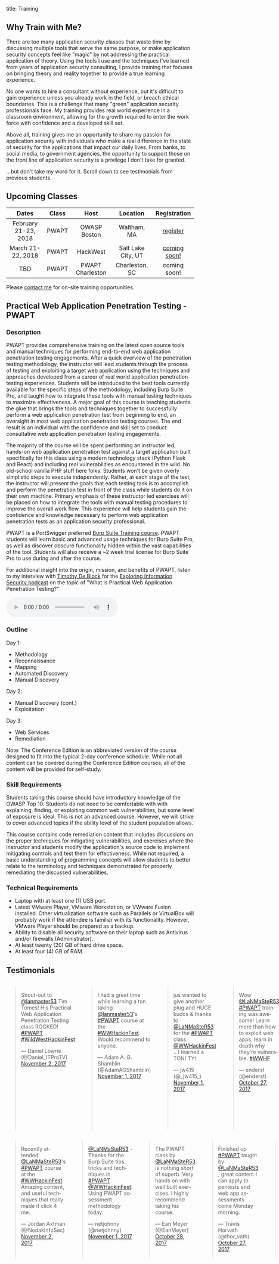 title: Training

## Why Train with Me?

There are too many application security classes that waste time by discussing multiple tools that serve the same purpose, or make application security concepts feel like "magic" by not addressing the practical application of theory. Using the tools I use and the techniques I've learned from years of application security consulting, I provide training that focuses on bringing theory and reality together to provide a true learning experience.

No one wants to hire a consultant without experience, but it's difficult to gain experience unless you already work in the field, or breach ethical boundaries. This is a challenge that many "green" application security professionals face. My training provides real world experience in a classroom environment, allowing for the growth required to enter the work force with confidence and a developed skill set.

Above all, training gives me an opportunity to share my passion for application security with individuals who make a real difference in the state of security for the applications that impact our daily lives. From banks, to social media, to government agencies, the opportunity to support those on the front line of application security is a privilege I don't take for granted.

...but don't take my word for it. Scroll down to see testimonials from previous students.

## Upcoming Classes

| Dates | Class | Host | Location | Registration |
|:---:|:---:|:---:|:---:|:---:|
| February 21-23, 2018 | PWAPT | OWASP Boston | Waltham, MA | [register](http://regonline.com/PWAPTDB) |
| March 21-22, 2018 | PWAPT | HackWest | Salt Lake City, UT | [coming soon!](https://hackwest.org/) |
| TBD | PWAPT | PWAPT Charleston | Charleston, SC | coming soon! |

Please [contact me](/contact/) for on-site training opportunities.

## Practical Web Application Penetration Testing - PWAPT

### Description

PWAPT provides comprehensive training on the latest open source tools and manual techniques for performing end-to-end web application penetration testing engagements. After a quick overview of the penetration testing methodology, the instructor will lead students through the process of testing and exploiting a target web application using the techniques and approaches developed from a career of real world application penetration testing experiences. Students will be introduced to the best tools currently available for the specific steps of the methodology, including Burp Suite Pro, and taught how to integrate these tools with manual testing techniques to maximize effectiveness. A major goal of this course is teaching students the glue that brings the tools and techniques together to successfully perform a web application penetration test from beginning to end, an oversight in most web application penetration testing courses. The end result is an individual with the confidence and skill set to conduct consultative web application penetration testing engagements.

The majority of the course will be spent performing an instructor led, hands-on web application penetration test against a target application built specifically for this class using a modern technology stack (Python Flask and React) and including real vulnerabilities as encountered in the wild. No old-school vanilla PHP stuff here folks. Students won't be given overly simplistic steps to execute independently. Rather, at each stage of the test, the instructor will present the goals that each testing task is to accomplish and perform the penetration test in front of the class while students do it on their own machine. Primary emphasis of these instructor led exercises will be placed on how to integrate the tools with manual testing procedures to improve the overall work flow. This experience will help students gain the confidence and knowledge necessary to perform web application penetration tests as an application security professional.

PWAPT is a PortSwigger preferred [Burp Suite Training course](https://portswigger.net/training/). PWAPT students will learn basic and advanced usage techniques for Burp Suite Pro, as well as discover obscure functionality hidden within the vast capabilities of the tool. Students will also receive a ~2 week trial license for Burp Suite Pro to use during and after the course.

For additional insight into the origin, mission, and benefits of PWAPT, listen to my interview with [Timothy De Block](https://twitter.com/TimothyDeBlock) for the [Exploring Information Security podcast](http://www.timothydeblock.com/eis/54) on the topic of "What is Practical Web Application Penetration Testing?"

<audio controls>
    <source src="/downloads/EIS-ep54-PWAPT.mp3" type="audio/mpeg">
</audio>

### Outline

Day 1:

* Methodology
* Reconnaissance
* Mapping
* Automated Discovery
* Manual Discovery

Day 2:

* Manual Discovery (cont.)
* Exploitation

Day 3:

* Web Services
* Remediation

Note: The Conference Edition is an abbreviated version of the course designed to fit into the typical 2-day conference schedule. While not all content can be covered during the Conference Edition courses, all of the content will be provided for self-study.

### Skill Requirements

Students taking this course should have introductory knowledge of the OWASP Top 10. Students do not need to be comfortable with with explaining, finding, or exploiting common web vulnerabilities, but some level of exposure is ideal. This is not an advanced course. However, we will strive to cover advanced topics if the ability level of the student population allows.

This course contains code remediation content that includes discussions on the proper techniques for mitigating vulnerabilities, and exercises where the instructor and students modify the application's source code to implement mitigating controls and test them for effectiveness. While not required, a basic understanding of programming concepts will allow students to better relate to the terminology and techniques demonstrated for properly remediating the discussed vulnerabilities.

### Technical Requirements

* Laptop with at least one (1) USB port.
* Latest VMware Player, VMware Workstation, or VWware Fusion installed. Other virtualization software such as Parallels or VirtualBox will probably work if the attendee is familiar with its functionality. However, VMware Player should be prepared as a backup.
* Ability to disable all security software on their laptop such as Antivirus and/or firewalls (Administrator).
* At least twenty (20) GB of hard drive space.
* At least four (4) GB of RAM.

## Testimonials

<div class="row">
<div class="six columns">
<blockquote class="twitter-tweet tw-align-center" data-cards="hidden"><p lang="en" dir="ltr">Shout-out to <a href="https://twitter.com/LaNMaSteR53?ref_src=twsrc%5Etfw">@lanmaster53</a> Tim Tomes! His Practical Web Application Penetration Testing class ROCKED! <a href="https://twitter.com/hashtag/PWAPT?src=hash&amp;ref_src=twsrc%5Etfw">#PWAPT</a> <a href="https://twitter.com/hashtag/WildWestHackinFest?src=hash&amp;ref_src=twsrc%5Etfw">#WildWestHackinFest</a></p>&mdash; Daniel Lowrie (@Daniel_ITProTV) <a href="https://twitter.com/Daniel_ITProTV/status/926092926140198913?ref_src=twsrc%5Etfw">November 2, 2017</a></blockquote>
<blockquote class="twitter-tweet tw-align-center" data-cards="hidden"><p lang="en" dir="ltr">I had a great time while learning a ton taking <a href="https://twitter.com/LaNMaSteR53?ref_src=twsrc%5Etfw">@lanmaster53</a>&#39;s <a href="https://twitter.com/hashtag/PWAPT?src=hash&amp;ref_src=twsrc%5Etfw">#PWAPT</a> course at the <a href="https://twitter.com/hashtag/WWHackinFest?src=hash&amp;ref_src=twsrc%5Etfw">#WWHackinFest</a>.  Would recommend to anyone.</p>&mdash; Adam A. G. Shamblin (@AdamAGShamblin) <a href="https://twitter.com/AdamAGShamblin/status/925842797697134597?ref_src=twsrc%5Etfw">November 1, 2017</a></blockquote>
<blockquote class="twitter-tweet tw-align-center" data-cards="hidden"><p lang="en" dir="ltr">jus wanted to give another plug and HUGE kudos &amp; thanks to <a href="https://twitter.com/LaNMaSteR53?ref_src=twsrc%5Etfw">@LaNMaSteR53</a> for the <a href="https://twitter.com/hashtag/PWAPT?src=hash&amp;ref_src=twsrc%5Etfw">#PWAPT</a> class <a href="https://twitter.com/WWHackinFest?ref_src=twsrc%5Etfw">@WWHackinFest</a> .. I learned a TON! TY!</p>&mdash; jw415 (@_jw415_) <a href="https://twitter.com/_jw415_/status/925768509602201601?ref_src=twsrc%5Etfw">November 1, 2017</a></blockquote>
<blockquote class="twitter-tweet tw-align-center" data-cards="hidden"><p lang="en" dir="ltr">Wow <a href="https://twitter.com/LaNMaSteR53?ref_src=twsrc%5Etfw">@LaNMaSteR53</a> <a href="https://twitter.com/hashtag/PWAPT?src=hash&amp;ref_src=twsrc%5Etfw">#PWAPT</a> training was awesome! Learn more than how to exploit web apps, learn in depth why they&#39;re vulnerable. <a href="https://twitter.com/hashtag/WWHF?src=hash&amp;ref_src=twsrc%5Etfw">#WWHF</a></p>&mdash; enderst (@enderst) <a href="https://twitter.com/enderst/status/923753944899301377?ref_src=twsrc%5Etfw">October 27, 2017</a></blockquote>
<blockquote class="twitter-tweet tw-align-center" data-cards="hidden"><p lang="en" dir="ltr"><a href="https://twitter.com/hashtag/PWAPT?src=hash&amp;ref_src=twsrc%5Etfw">#PWAPT</a> at <a href="https://twitter.com/hashtag/WWHackinFest?src=hash&amp;ref_src=twsrc%5Etfw">#WWHackinFest</a>... Good times had by all.  Thanks <a href="https://twitter.com/LaNMaSteR53?ref_src=twsrc%5Etfw">@LaNMaSteR53</a> and <a href="https://twitter.com/WWHackinFest?ref_src=twsrc%5Etfw">@WWHackinFest</a> !!</p>&mdash; _Me (@x00TateSec) <a href="https://twitter.com/x00TateSec/status/923708573342842880?ref_src=twsrc%5Etfw">October 27, 2017</a></blockquote>
<blockquote class="twitter-tweet tw-align-center" data-cards="hidden"><p lang="en" dir="ltr">Awesome <a href="https://twitter.com/hashtag/PWAPT?src=hash&amp;ref_src=twsrc%5Etfw">#PWAPT</a> training from <a href="https://twitter.com/LaNMaSteR53?ref_src=twsrc%5Etfw">@LaNMaSteR53</a> at <a href="https://twitter.com/WWHackinFest?ref_src=twsrc%5Etfw">@WWHackinFest</a>!</p>&mdash; Chris Wallace (@ImAnEnabler) <a href="https://twitter.com/ImAnEnabler/status/923703745233350657?ref_src=twsrc%5Etfw">October 27, 2017</a></blockquote>
<blockquote class="twitter-tweet tw-align-center" data-cards="hidden"><p lang="en" dir="ltr">Our team is learning valuable lessons from <a href="https://twitter.com/LaNMaSteR53?ref_src=twsrc%5Etfw">@LaNMaSteR53</a> Practical Web Application Penetration Testing <a href="https://twitter.com/WWHackinFest?ref_src=twsrc%5Etfw">@WWHackinFest</a> - maximize time-boxed results and value-add working through comprehensive methodology and avoiding large deviations</p>&mdash; CenterLink Tech (@CenterlinkTech) <a href="https://twitter.com/CenterlinkTech/status/923413640430211072?ref_src=twsrc%5Etfw">October 26, 2017</a></blockquote>
<blockquote class="twitter-tweet tw-align-center" data-cards="hidden"><p lang="en" dir="ltr">Day 1 of training <a href="https://twitter.com/WWHackinFest?ref_src=twsrc%5Etfw">@WWHackinFest</a> down. <a href="https://twitter.com/LaNMaSteR53?ref_src=twsrc%5Etfw">@LaNMaSteR53</a> put together some solid hands on training.</p>&mdash; Ean Meyer (@EanMeyer) <a href="https://twitter.com/EanMeyer/status/923337483181490179?ref_src=twsrc%5Etfw">October 25, 2017</a></blockquote>
<blockquote class="twitter-tweet tw-align-center" data-conversation="none" data-cards="hidden"><p lang="en" dir="ltr">Great job with the class.  High energy and good pace.  I&#39;m actively suggesting your Boston class to others.</p>&mdash; Mike Conley (@yinzsecure) <a href="https://twitter.com/yinzsecure/status/911064338009657346?ref_src=twsrc%5Etfw">September 22, 2017</a></blockquote>
<blockquote class="twitter-tweet tw-align-center" data-cards="hidden"><p lang="en" dir="ltr">Great <a href="https://twitter.com/hashtag/PWAPT?src=hash&amp;ref_src=twsrc%5Etfw">#PWAPT</a> training by <a href="https://twitter.com/LaNMaSteR53?ref_src=twsrc%5Etfw">@LaNMaSteR53</a> through <a href="https://twitter.com/OWASPBOSTON?ref_src=twsrc%5Etfw">@OWASPBOSTON</a> this week. Hands on and learned a lot. Thanks!</p>&mdash; Taylor Lapointe (@InfoTechTaylor) <a href="https://twitter.com/InfoTechTaylor/status/825523352915828736?ref_src=twsrc%5Etfw">January 29, 2017</a></blockquote>
<blockquote class="twitter-tweet tw-align-center" data-cards="hidden"><p lang="en" dir="ltr"><a href="https://twitter.com/LaNMaSteR53?ref_src=twsrc%5Etfw">@LaNMaSteR53</a> great PWAPT class.  It was awesome getting to learn hands on</p>&mdash; Bruce J. Adams Jr. (@brucejadamsjr) <a href="https://twitter.com/brucejadamsjr/status/779689750953242625?ref_src=twsrc%5Etfw">September 24, 2016</a></blockquote>
<blockquote class="twitter-tweet tw-align-center" data-cards="hidden"><p lang="en" dir="ltr">Thanks <a href="https://twitter.com/LaNMaSteR53?ref_src=twsrc%5Etfw">@LaNMaSteR53</a> for the kick ass PWAPT course <a href="https://twitter.com/DerbyCon?ref_src=twsrc%5Etfw">@DerbyCon</a> ...I learned a lot and had a blast!!!</p>&mdash; Preston Litz (@upinarms247365) <a href="https://twitter.com/upinarms247365/status/779428892264304645?ref_src=twsrc%5Etfw">September 23, 2016</a></blockquote>
<blockquote class="twitter-tweet tw-align-center" data-cards="hidden"><p lang="en" dir="ltr">I can&#39;t say enough good things about <a href="https://twitter.com/LaNMaSteR53?ref_src=twsrc%5Etfw">@LaNMaSteR53</a> &amp; PWAPT. If you are thinking about this course, you won&#39;t be disappointed. Yeh <a href="https://twitter.com/DerbyCon?ref_src=twsrc%5Etfw">@DerbyCon</a>!</p>&mdash; Lee Baird (@discoverscripts) <a href="https://twitter.com/discoverscripts/status/779061238701576192?ref_src=twsrc%5Etfw">September 22, 2016</a></blockquote>
<blockquote class="twitter-tweet tw-align-center" data-cards="hidden"><p lang="en" dir="ltr">Do your job responsibilities include the word “Web” or “security?”  If so, you need to take <a href="https://twitter.com/hashtag/PWAPT?src=hash&amp;ref_src=twsrc%5Etfw">#PWAPT</a> with <a href="https://twitter.com/LaNMaSteR53?ref_src=twsrc%5Etfw">@LaNMaSteR53</a> - you won’t regret it!</p>&mdash; 7 Minute Security (@7MinSec) <a href="https://twitter.com/7MinSec/status/770249898683805697?ref_src=twsrc%5Etfw">August 29, 2016</a></blockquote>
<blockquote class="twitter-tweet tw-align-center" data-cards="hidden"><p lang="en" dir="ltr"><a href="https://twitter.com/LaNMaSteR53?ref_src=twsrc%5Etfw">@LaNMaSteR53</a> Thanks again for the PWAPT training, you&#39;ve bridged the gap between what I learned on my own and what I needed to learn next</p>&mdash; 67Shepp (@Shepp67) <a href="https://twitter.com/Shepp67/status/758418999805902848?ref_src=twsrc%5Etfw">July 27, 2016</a></blockquote>
<blockquote class="twitter-tweet tw-align-center" data-cards="hidden"><p lang="en" dir="ltr">PWAPT class by <a href="https://twitter.com/LaNMaSteR53?ref_src=twsrc%5Etfw">@LaNMaSteR53</a> lays a great basis for someone looking to get into web <a href="https://twitter.com/hashtag/appsec?src=hash&amp;ref_src=twsrc%5Etfw">#appsec</a>. Covers the methodology and then shows you how!</p>&mdash; Stephen Jackson (@snortman45) <a href="https://twitter.com/snortman45/status/738790583372775425?ref_src=twsrc%5Etfw">June 3, 2016</a></blockquote>
<blockquote class="twitter-tweet tw-align-center" data-cards="hidden"><p lang="en" dir="ltr">Heading back to Brazil after an AMAZING <a href="https://twitter.com/hashtag/PWAPT?src=hash&amp;ref_src=twsrc%5Etfw">#PWAPT</a> training with <a href="https://twitter.com/LaNMaSteR53?ref_src=twsrc%5Etfw">@LaNMaSteR53</a> !! Definitely worth the trip! Thanks Tim!</p>&mdash; kpixaba (@kpixaba_bsb) <a href="https://twitter.com/kpixaba_bsb/status/734396129517932545?ref_src=twsrc%5Etfw">May 22, 2016</a></blockquote>
<blockquote class="twitter-tweet tw-align-center" data-cards="hidden"><p lang="en" dir="ltr">If you build software for a living, check out <a href="https://twitter.com/LaNMaSteR53?ref_src=twsrc%5Etfw">@LaNMaSteR53</a> and find a way to attend his training.</p>&mdash; not a function (@jbaxleyiii) <a href="https://twitter.com/jbaxleyiii/status/732952146405167105?ref_src=twsrc%5Etfw">May 18, 2016</a></blockquote>
<blockquote class="twitter-tweet tw-align-center" data-cards="hidden"><p lang="en" dir="ltr"><a href="https://twitter.com/LaNMaSteR53?ref_src=twsrc%5Etfw">@lanmaster53</a>, thanks for the <a href="https://twitter.com/hashtag/PWAPT?src=hash&amp;ref_src=twsrc%5Etfw">#PWAPT</a> course and recon-ng.  Both continue to serve me well in my pen testing and are much appreciated.</p>&mdash; Brandon Martin (@therealwbmartin) <a href="https://twitter.com/therealwbmartin/status/690007700185464832?ref_src=twsrc%5Etfw">January 21, 2016</a></blockquote>
<blockquote class="twitter-tweet tw-align-center" data-cards="hidden"><p lang="en" dir="ltr">I was looking for an affordable, 100% hands-on Webapp pentest course that would teach me a start-to-finish methodology.<a href="https://twitter.com/hashtag/PWAPT?src=hash&amp;ref_src=twsrc%5Etfw">#PWAPT</a> was all that!</p>&mdash; 7 Minute Security (@7MinSec) <a href="https://twitter.com/7MinSec/status/686181858862825473?ref_src=twsrc%5Etfw">January 10, 2016</a></blockquote>
<blockquote class="twitter-tweet tw-align-center" data-conversation="none" data-cards="hidden"><p lang="en" dir="ltr"><a href="https://twitter.com/LaNMaSteR53?ref_src=twsrc%5Etfw">@lanmaster53</a> It was definitely fun and informative!  Thank you for taking the time and effort to put it together and teach it.</p>&mdash; Kevin Ahrens (@kahrens) <a href="https://twitter.com/kahrens/status/663063671061524481?ref_src=twsrc%5Etfw">November 7, 2015</a></blockquote>
<blockquote class="twitter-tweet tw-align-center" data-cards="hidden"><p lang="en" dir="ltr"><a href="https://twitter.com/LaNMaSteR53?ref_src=twsrc%5Etfw">@lanmaster53</a>, Thank you again for an awesome class (PWAPT).  I paid for it with my own money --ie not my company -- and it was worth it!</p>&mdash; Nancy Snoke (@NancySnoke) <a href="https://twitter.com/NancySnoke/status/649229245575663616?ref_src=twsrc%5Etfw">September 30, 2015</a></blockquote>
<blockquote class="twitter-tweet tw-align-center" data-cards="hidden"><p lang="en" dir="ltr">Wooo, epic nose bleed! Thats all the training from <a href="https://twitter.com/LaNMaSteR53?ref_src=twsrc%5Etfw">@lanmaster53</a> being stored in my head, forcing the blood out to make room :)</p>&mdash; Steve Loughran (@z0rlac) <a href="https://twitter.com/z0rlac/status/647260309237968896?ref_src=twsrc%5Etfw">September 25, 2015</a></blockquote>
</div>
<div class="six columns">
<blockquote class="twitter-tweet tw-align-center" data-cards="hidden"><p lang="en" dir="ltr">Recently attended <a href="https://twitter.com/LaNMaSteR53?ref_src=twsrc%5Etfw">@LaNMaSteR53</a>&#39;s <a href="https://twitter.com/hashtag/PWAPT?src=hash&amp;ref_src=twsrc%5Etfw">#PWAPT</a> course at the <a href="https://twitter.com/hashtag/WWHackinFest?src=hash&amp;ref_src=twsrc%5Etfw">#WWHackinFest</a>.  Amazing content, and useful techniques that really made it click 4 me.</p>&mdash; Jordan Axtman (@NodakInfoSec) <a href="https://twitter.com/NodakInfoSec/status/925936662999388161?ref_src=twsrc%5Etfw">November 2, 2017</a></blockquote>
<blockquote class="twitter-tweet tw-align-center" data-cards="hidden"><p lang="en" dir="ltr"><a href="https://twitter.com/LaNMaSteR53?ref_src=twsrc%5Etfw">@LaNMaSteR53</a> -Thanks for the Burp Suite tips, tricks and techniques  in <a href="https://twitter.com/hashtag/PWAPT?src=hash&amp;ref_src=twsrc%5Etfw">#PWAPT</a> <a href="https://twitter.com/WWHackinFest?ref_src=twsrc%5Etfw">@WWHackinFest</a>.  Using PWAPT assessment methodology today.</p>&mdash; netjohnny (@netjohnny) <a href="https://twitter.com/netjohnny/status/925808145913536513?ref_src=twsrc%5Etfw">November 1, 2017</a></blockquote>
<blockquote class="twitter-tweet tw-align-center" data-cards="hidden"><p lang="en" dir="ltr">The PWAPT class by <a href="https://twitter.com/LaNMaSteR53?ref_src=twsrc%5Etfw">@LaNMaSteR53</a> is nothing short of superb. Very hands on with well built exercises. I highly recommend taking his course.</p>&mdash; Ean Meyer (@EanMeyer) <a href="https://twitter.com/EanMeyer/status/924411312482013185?ref_src=twsrc%5Etfw">October 28, 2017</a></blockquote>
<blockquote class="twitter-tweet tw-align-center" data-cards="hidden"><p lang="en" dir="ltr">Finished up <a href="https://twitter.com/hashtag/PWAPT?src=hash&amp;ref_src=twsrc%5Etfw">#PWAPT</a> taught by <a href="https://twitter.com/LaNMaSteR53?ref_src=twsrc%5Etfw">@LaNMaSteR53</a> , great content I can apply to pentests and web app assessments come Monday morning.</p>&mdash; Travis Horvath (@thor_vath) <a href="https://twitter.com/thor_vath/status/923718141644959744?ref_src=twsrc%5Etfw">October 27, 2017</a></blockquote>
<blockquote class="twitter-tweet tw-align-center" data-cards="hidden"><p lang="en" dir="ltr">Just finished <a href="https://twitter.com/hashtag/PWAPT?src=hash&amp;ref_src=twsrc%5Etfw">#PWAPT</a> with Tim Tomes <a href="https://twitter.com/LaNMaSteR53?ref_src=twsrc%5Etfw">@LaNMaSteR53</a>  <a href="https://twitter.com/WWHackinFest?ref_src=twsrc%5Etfw">@WWHackinFest</a>.  Fantastic course!  Thank you Tim!</p>&mdash; ⨈Һ𝘢ʈ ╤ћᘓ 𝔽ᵁʗꗪ❓ (@cynic_xer) <a href="https://twitter.com/cynic_xer/status/923707833157263360?ref_src=twsrc%5Etfw">October 27, 2017</a></blockquote>
<blockquote class="twitter-tweet tw-align-center" data-cards="hidden"><p lang="en" dir="ltr">Great training from <a href="https://twitter.com/LaNMaSteR53?ref_src=twsrc%5Etfw">@LaNMaSteR53</a> <a href="https://twitter.com/hashtag/PWAPT?src=hash&amp;ref_src=twsrc%5Etfw">#PWAPT</a> thanks <a href="https://twitter.com/WWHackinFest?ref_src=twsrc%5Etfw">@WWHackinFest</a> <a href="https://twitter.com/hashtag/WWHF?src=hash&amp;ref_src=twsrc%5Etfw">#WWHF</a></p>&mdash; enderst (@enderst) <a href="https://twitter.com/enderst/status/923621138302980104?ref_src=twsrc%5Etfw">October 26, 2017</a></blockquote>
<blockquote class="twitter-tweet tw-align-center" data-cards="hidden"><p lang="en" dir="ltr"><a href="https://twitter.com/LaNMaSteR53?ref_src=twsrc%5Etfw">@LaNMaSteR53</a> putting the practical in Practical Web Application Penetration Testing <a href="https://twitter.com/WWHackinFest?ref_src=twsrc%5Etfw">@WWHackinFest</a> - Methodology in real life</p>&mdash; Damian (@PacketBrigade) <a href="https://twitter.com/PacketBrigade/status/923410938681876480?ref_src=twsrc%5Etfw">October 26, 2017</a></blockquote>
<blockquote class="twitter-tweet tw-align-center" data-conversation="none" data-cards="hidden"><p lang="en" dir="ltr">Tim is the man..... this training is awesome.....  tKe a lot of notes even though he walks u through everything...  <a href="https://twitter.com/hashtag/pro?src=hash&amp;ref_src=twsrc%5Etfw">#pro</a></p>&mdash; jeefers (@jeefers) <a href="https://twitter.com/jeefers/status/912309440317140993?ref_src=twsrc%5Etfw">September 25, 2017</a></blockquote>
<blockquote class="twitter-tweet tw-align-center" data-conversation="none" data-cards="hidden"><p lang="en" dir="ltr">I highly recommend <a href="https://twitter.com/LaNMaSteR53?ref_src=twsrc%5Etfw">@LaNMaSteR53</a> trainings <a href="https://twitter.com/hashtag/notapaidendorsement?src=hash&amp;ref_src=twsrc%5Etfw">#notapaidendorsement</a></p>&mdash; staticeffect (@security_panda) <a href="https://twitter.com/security_panda/status/893159801261248512?ref_src=twsrc%5Etfw">August 3, 2017</a></blockquote>
<blockquote class="twitter-tweet tw-align-center" data-cards="hidden"><p lang="en" dir="ltr">Great <a href="https://twitter.com/hashtag/PWAPT?src=hash&amp;ref_src=twsrc%5Etfw">#PWAPT</a> class last week in Boston from <a href="https://twitter.com/LaNMaSteR53?ref_src=twsrc%5Etfw">@LaNMaSteR53</a>! Tim your an awesome teacher, can’t wait to use what I have learned! Thx!</p>&mdash; John (@TheBull963) <a href="https://twitter.com/TheBull963/status/825422620564791296?ref_src=twsrc%5Etfw">January 28, 2017</a></blockquote>
<blockquote class="twitter-tweet tw-align-center" data-cards="hidden"><p lang="en" dir="ltr">Really enjoyed <a href="https://twitter.com/hashtag/pwapt?src=hash&amp;ref_src=twsrc%5Etfw">#pwapt</a> class with <a href="https://twitter.com/LaNMaSteR53?ref_src=twsrc%5Etfw">@LaNMaSteR53</a> , great hands on class!</p>&mdash; scot berner (@slobtresix0) <a href="https://twitter.com/slobtresix0/status/779446793901834240?ref_src=twsrc%5Etfw">September 23, 2016</a></blockquote>
<blockquote class="twitter-tweet tw-align-center" data-cards="hidden"><p lang="en" dir="ltr">Finished up <a href="https://twitter.com/hashtag/PWAPT?src=hash&amp;ref_src=twsrc%5Etfw">#PWAPT</a> training at <a href="https://twitter.com/hashtag/DerbyCon?src=hash&amp;ref_src=twsrc%5Etfw">#DerbyCon</a> with <a href="https://twitter.com/LaNMaSteR53?ref_src=twsrc%5Etfw">@LaNMaSteR53</a>, 2awesome, hacked all of the things! Now onto my favorite con, <a href="https://twitter.com/DerbyCon?ref_src=twsrc%5Etfw">@DerbyCon</a>!!</p>&mdash; Joseph Spero (@JoeySpero) <a href="https://twitter.com/JoeySpero/status/779063675382407168?ref_src=twsrc%5Etfw">September 22, 2016</a></blockquote>
<blockquote class="twitter-tweet tw-align-center" data-cards="hidden"><p lang="en" dir="ltr">Have already learned a couple of new Burp tricks in <a href="https://twitter.com/LaNMaSteR53?ref_src=twsrc%5Etfw">@LaNMaSteR53</a> class to make my life easier. Yeh <a href="https://twitter.com/DerbyCon?ref_src=twsrc%5Etfw">@DerbyCon</a>!</p>&mdash; Lee Baird (@discoverscripts) <a href="https://twitter.com/discoverscripts/status/778629222256349184?ref_src=twsrc%5Etfw">September 21, 2016</a></blockquote>
<blockquote class="twitter-tweet tw-align-center" data-cards="hidden"><p lang="en" dir="ltr">Thanks <a href="https://twitter.com/LaNMaSteR53?ref_src=twsrc%5Etfw">@LaNMaSteR53</a> for the excellent Web Application Pen Testing course!  It was extremely hands on, and I&#39;m using it already! <a href="https://twitter.com/hashtag/PWAPT?src=hash&amp;ref_src=twsrc%5Etfw">#PWAPT</a></p>&mdash; Jason Anderson (@janderson3141) <a href="https://twitter.com/janderson3141/status/759017081413046273?ref_src=twsrc%5Etfw">July 29, 2016</a></blockquote>
<blockquote class="twitter-tweet tw-align-center" data-cards="hidden"><p lang="en" dir="ltr"><a href="https://twitter.com/LaNMaSteR53?ref_src=twsrc%5Etfw">@LaNMaSteR53</a> Thanks for the awesome training <a href="https://twitter.com/OWASPBOSTON?ref_src=twsrc%5Etfw">@OWASPBOSTON</a>. Great instructor and excellent material!</p>&mdash; Random Guy (@rndmguy) <a href="https://twitter.com/rndmguy/status/755812127085039616?ref_src=twsrc%5Etfw">July 20, 2016</a></blockquote>
<blockquote class="twitter-tweet tw-align-center" data-cards="hidden"><p lang="en" dir="ltr"><a href="https://twitter.com/LaNMaSteR53?ref_src=twsrc%5Etfw">@LaNMaSteR53</a> Great investment of time and money: Tim Tomes&#39; PWAPT class.  A must for any web app pen tester.  I found it highly beneficial.</p>&mdash; Sunny Wear (@SunnyWear) <a href="https://twitter.com/SunnyWear/status/737040502739111936?ref_src=twsrc%5Etfw">May 29, 2016</a></blockquote>
<blockquote class="twitter-tweet tw-align-center" data-cards="hidden"><p lang="en" dir="ltr">This appsec conference with <a href="https://twitter.com/LaNMaSteR53?ref_src=twsrc%5Etfw">@lanmaster53</a> has been AWESOME. If you&#39;re looking for top-notch training on security, Tim is your man! <a href="https://twitter.com/hashtag/PWAPT?src=hash&amp;ref_src=twsrc%5Etfw">#PWAPT</a></p>&mdash; Jon Horton (@jonhorton) <a href="https://twitter.com/jonhorton/status/733814464185667584?ref_src=twsrc%5Etfw">May 21, 2016</a></blockquote>
<blockquote class="twitter-tweet tw-align-center" data-cards="hidden"><p lang="en" dir="ltr">Go to this, even if you gotta fly.  That&#39;s what I did.  Totally worth it. <a href="https://t.co/C1Gi10XvDb">https://t.co/C1Gi10XvDb</a></p>&mdash; 7 Minute Security (@7MinSec) <a href="https://twitter.com/7MinSec/status/699831980729331712?ref_src=twsrc%5Etfw">February 17, 2016</a></blockquote>
<blockquote class="twitter-tweet tw-align-center" data-conversation="none" data-cards="hidden"><p lang="en" dir="ltr"><a href="https://twitter.com/LaNMaSteR53?ref_src=twsrc%5Etfw">@LaNMaSteR53</a> Great class! I loved the hands on nature of it instead of just slides and theory as you get with some other classes.</p>&mdash; Kevin Lasher (@KevLasher) <a href="https://twitter.com/KevLasher/status/686647196318576640?ref_src=twsrc%5Etfw">January 11, 2016</a></blockquote>
<blockquote class="twitter-tweet tw-align-center" data-conversation="none" data-cards="hidden"><p lang="en" dir="ltr"><a href="https://twitter.com/LaNMaSteR53?ref_src=twsrc%5Etfw">@LaNMaSteR53</a> <a href="https://twitter.com/hashtag/PWAPT?src=hash&amp;ref_src=twsrc%5Etfw">#PWAPT</a> Great course, focused on using an effective toolset for maximum return on effort.</p>&mdash; bus3rr0r (@JAYDFS) <a href="https://twitter.com/JAYDFS/status/685935903970320384?ref_src=twsrc%5Etfw">January 9, 2016</a></blockquote>
<blockquote class="twitter-tweet tw-align-center" data-conversation="none" data-cards="hidden"><p lang="en" dir="ltr"><a href="https://twitter.com/LaNMaSteR53?ref_src=twsrc%5Etfw">@lanmaster53</a> <a href="https://twitter.com/CltISSA?ref_src=twsrc%5Etfw">@CltISSA</a> thank you Tim! We learned a ton today and hope we can convince you to come back again :)</p>&mdash; FrackMacker (Josha) (@Frackmacker) <a href="https://twitter.com/Frackmacker/status/662796220008636416?ref_src=twsrc%5Etfw">November 7, 2015</a></blockquote>
<blockquote class="twitter-tweet tw-align-center" data-cards="hidden"><p lang="en" dir="ltr"><a href="https://twitter.com/LaNMaSteR53?ref_src=twsrc%5Etfw">@lanmaster53</a> Your <a href="https://twitter.com/DerbyCon?ref_src=twsrc%5Etfw">@DerbyCon</a> class was awesome.  Thanks.</p>&mdash; Russ (@0ne3ye) <a href="https://twitter.com/0ne3ye/status/647965016008753152?ref_src=twsrc%5Etfw">September 27, 2015</a></blockquote>
</div>
</div>
<script async src="//platform.twitter.com/widgets.js" charset="utf-8"></script>
